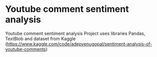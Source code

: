 # Youtube comment sentiment analysis
 Youtube comment sentiment analysis
 Project uses libraries Pandas, TextBlob
           and dataset from Kaggle (https://www.kaggle.com/code/adepvenugopal/sentiment-analysis-of-youtube-comments)
